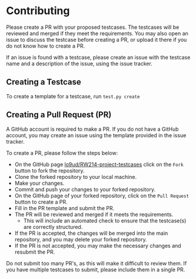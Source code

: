 # Contributing

Please create a PR with your proposed testcases. The testcases will be reviewed and merged if they meet the requirements. You may also open an issue to discuss the testcase before creating a PR, or upload it there if you do not know how to create a PR.

If an issue is found with a testcase, please create an issue with the testcase name and a description of the issue, using the issue tracker.

## Creating a Testcase

To create a template for a testcase, run `test.py create`

## Creating a Pull Request (PR)

A GitHub account is required to make a PR. If you do not have a GitHub account, you may create an issue using the template provided in the issue tracker.

To create a PR, please follow the steps below:

 - On the GitHub page [lo9ud/RW214-project-testcases](https://github.com/lo9ud/RW214-project-testcases) click on the `Fork` button to fork the repository.
 - Clone the forked repository to your local machine.
 - Make your changes.
 - Commit and push your changes to your forked repository.
 - On the GitHub page of your forked repository, click on the `Pull Request` button to create a PR.
 - Fill in the PR template and submit the PR.
 - The PR will be reviewed and merged if it meets the requirements.
   - This will include an automated check to ensure that the testcase(s) are correctly structured.
 - If the PR is accepted, the changes will be merged into the main repository, and you may delete your forked repository.
 - If the PR is not accepted, you may make the necessary changes and resubmit the PR.

Do not submit too many PR's, as this will make it difficult to review them. If you have multiple testcases to submit, please include them in a single PR. 

